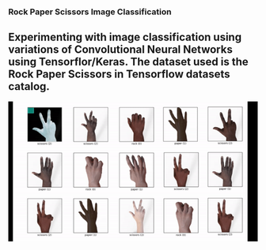 ### Rock Paper Scissors Image Classification

## Experimenting with image classification using variations of Convolutional Neural Networks using Tensorflor/Keras. The dataset used is the Rock Paper Scissors in Tensorflow datasets catalog.

![](https://github.com/tanhata/Rock-Paper-Scissors-Image-Classification/blob/main/_rsp_imageclass.gif)


